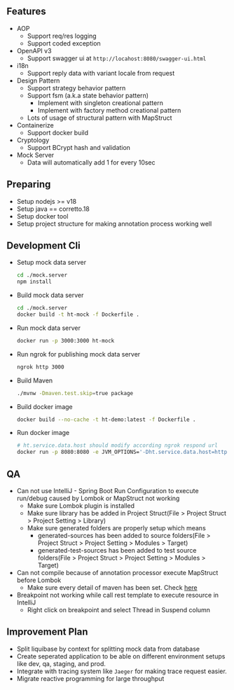 Features
---
- AOP
  - Support req/res logging
  - Support coded exception
- OpenAPI v3
  - Support swagger ui at `http://locahost:8080/swagger-ui.html` 
- i18n
  - Support reply data with variant locale from request 
- Design Pattern
  - Support strategy behavior pattern
  - Support fsm (a.k.a state behavior pattern)
    - Implement with singleton creational pattern
    - Implement with factory method creational pattern
  - Lots of usage of structural pattern with MapStruct 
- Containerize
  - Support docker build
- Cryptology
  - Support BCrypt hash and validation
- Mock Server
  - Data will automatically add 1 for every 10sec


Preparing
---
- Setup nodejs >= v18
- Setup java == corretto.18
- Setup docker tool
- Setup project structure for making annotation process working well

Development Cli
---
- Setup mock data server
  ```bash
  cd ./mock.server
  npm install
  ```
- Build mock data server
  ```bash
  cd ./mock.server
  docker build -t ht-mock -f Dockerfile .
  ```
- Run mock data server
  ```bash
  docker run -p 3000:3000 ht-mock
  ```
- Run ngrok for publishing mock data server
  ```bash
  ngrok http 3000
  ```
- Build Maven
  ```bash
  ./mvnw -Dmaven.test.skip=true package
  ```
- Build docker image
  ```bash
  docker build --no-cache -t ht-demo:latest -f Dockerfile .
  ```
- Run docker image
  ```bash
  # ht.service.data.host should modify according ngrok respond url
  docker run -p 8080:8080 -e JVM_OPTIONS='-Dht.service.data.host=https://f648-61-231-134-232.ngrok-free.app' ht-demo:latest
  ```

QA
---
- Can not use IntelliJ - Spring Boot Run Configuration to execute run/debug caused by Lombok or MapStruct not working
  - Make sure Lombok plugin is installed
  - Make sure library has be added in Project Struct(File > Project Struct > Project Setting > Library)
  - Make sure generated folders are properly setup which means 
    - generated-sources has been added to source folders(File > Project Struct > Project Setting > Modules > Target)
    - generated-test-sources has been added to test source folders(File > Project Struct > Project Setting > Modules > Target)
- Can not compile because of annotation processor execute MapStruct before Lombok
  - Make sure every detail of maven has been set. Check [here](https://github.com/mapstruct/mapstruct-examples/blob/main/mapstruct-lombok/pom.xml)
- Breakpoint not working while call rest template to execute resource in IntelliJ
  - Right click on breakpoint and select Thread in Suspend column

Improvement Plan
---
- Split liquibase by context for splitting mock data from database
- Create seperated application to be able on different environment setups like dev, qa, staging, and prod.
- Integrate with tracing system like `Jaeger` for making trace request easier.
- Migrate reactive programming for large throughput